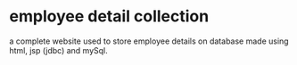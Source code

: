 # employee detail collection
a complete website used to store employee details on database made using  html, jsp (jdbc) and mySql.
